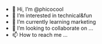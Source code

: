 - 👋 Hi, I’m @phicocool
- 👀 I’m interested in technical&fun
- 🌱 I’m currently learning marketing
- 💞️ I’m looking to collaborate on ...
- 📫 How to reach me ...

<!---
phicocool/phicocool is a ✨ special ✨ repository because its `README.md` (this file) appears on your GitHub profile.
You can click the Preview link to take a look at your changes.
--->
